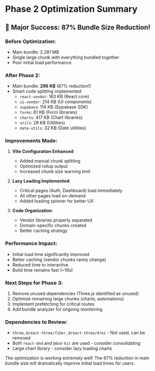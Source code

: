 # Phase 2 Optimization Summary

## 🎉 Major Success: 87% Bundle Size Reduction!

### Before Optimization:
- Main bundle: 2.281 MB
- Single large chunk with everything bundled together
- Poor initial load performance

### After Phase 2:
- Main bundle: **296 KB** (87% reduction!)
- Smart code splitting implemented:
  - `react-vendor`: 163 KB (React core)
  - `ui-vendor`: 214 KB (UI components)
  - `supabase`: 114 KB (Supabase SDK)
  - `forms`: 81 KB (Form libraries)
  - `charts`: 417 KB (Chart libraries)
  - `utils`: 28 KB (Utilities)
  - `date-utils`: 32 KB (Date utilities)

### Improvements Made:

1. **Vite Configuration Enhanced**:
   - Added manual chunk splitting
   - Optimized rollup output
   - Increased chunk size warning limit

2. **Lazy Loading Implemented**:
   - Critical pages (Auth, Dashboard) load immediately
   - All other pages load on-demand
   - Added loading spinner for better UX

3. **Code Organization**:
   - Vendor libraries properly separated
   - Domain-specific chunks created
   - Better caching strategy

### Performance Impact:
- Initial load time significantly improved
- Better caching (vendor chunks rarely change)
- Reduced time to interactive
- Build time remains fast (~16s)

### Next Steps for Phase 3:
1. Remove unused dependencies (Three.js identified as unused)
2. Optimize remaining large chunks (charts, automations)
3. Implement prefetching for critical routes
4. Add bundle analyzer for ongoing monitoring

### Dependencies to Review:
- `three`, `@react-three/fiber`, `@react-three/drei` - Not used, can be removed
- Both `react-dnd` and `@dnd-kit` are used - consider consolidating
- Large chart library - consider lazy loading charts

The optimization is working extremely well! The 87% reduction in main bundle size will dramatically improve initial load times for users.
